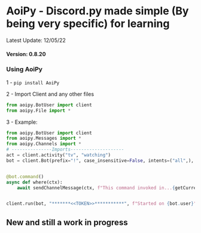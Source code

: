 # AoiPy - Discord.py made simple (By being very specific) for learning
Latest Update: 12/05/22
#### Version: 0.8.20
### Using AoiPy
1 - `pip install AoiPy`

2 - Import Client and any other files
```python
from aoipy.BotUser import client
from aoipy.File import * 
```

3 -  Example:

```python
from aoipy.BotUser import client
from aoipy.Messages import *
from aoipy.Channels import *
# ---------------Imports--------------------
act = client.activity("tv", "watching")
bot = client.Bot(prefix="!", case_insensitive=False, intents=("all",), activity=act)


@bot.command()
async def where(ctx):
    await sendChannelMessage(ctx, f"This command invoked in...{getCurrentTextChannel(ctx)}")


client.run(bot, "*******<<TOKEN>>***********", f"Started on {bot.user}")
```

## New and still a work in progress